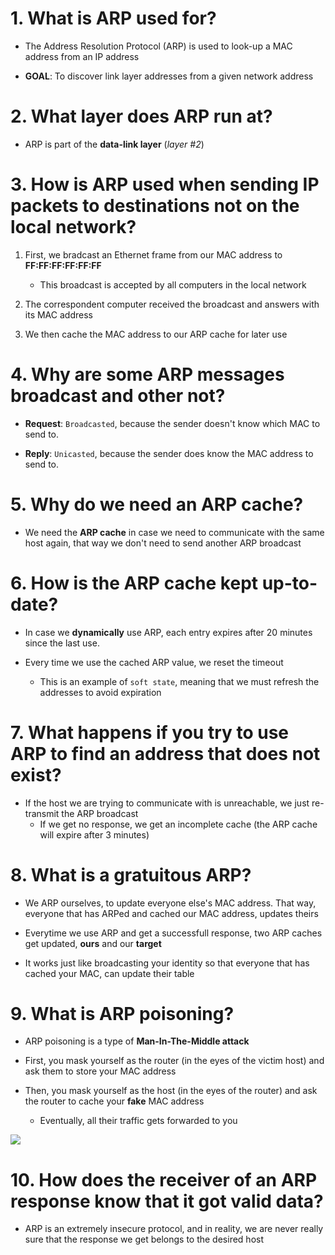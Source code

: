 # 1. What is ARP used for?

- The Address Resolution Protocol (ARP) is used to look-up a MAC address from an IP address

- **GOAL**: To discover link layer addresses from a given network address

# 2. What layer does ARP run at?

- ARP is part of the **data-link layer** (_layer #2_)

# 3. How is ARP used when sending IP packets to destinations not on the local network?

1. First, we bradcast an Ethernet frame from our MAC address to **FF:FF:FF:FF:FF:FF**
    - This broadcast is accepted by all computers in the local network

2. The correspondent computer received the broadcast and answers with its MAC address

3. We then cache the MAC address to our ARP cache for later use

# 4. Why are some ARP messages broadcast and other not?

- **Request**: `Broadcasted`, because the sender doesn't know which MAC to send to.

- **Reply**: `Unicasted`, because the sender does know the MAC address to send to.

# 5. Why do we need an ARP cache?

- We need the **ARP cache** in case we need to communicate with the same host again, that way we don't need to send another ARP broadcast

# 6. How is the ARP cache kept up-to-date?

- In case we **dynamically** use ARP, each entry expires after 20 minutes since the last use.

- Every time we use the cached ARP value, we reset the timeout
    - This is an example of `soft state`, meaning that we must refresh the addresses to avoid expiration

# 7. What happens if you try to use ARP to find an address that does not exist?

- If the host we are trying to communicate with is unreachable, we just re-transmit the ARP broadcast
    - If we get no response, we get an incomplete cache (the ARP cache will expire after 3 minutes)

# 8. What is a gratuitous ARP?

- We ARP ourselves, to update everyone else's MAC address. That way, everyone that has ARPed and cached our MAC address, updates theirs

- Everytime we use ARP and get a successfull response, two ARP caches get updated, **ours** and our **target**

- It works just like broadcasting your identity so that everyone that has cached your MAC, can update their table

# 9. What is ARP poisoning?

- ARP poisoning is a type of **Man-In-The-Middle attack**

- First, you mask yourself as the router (in the eyes of the victim host) and ask them to store your MAC address
- Then, you mask yourself as the host (in the eyes of the router) and ask the router to cache your **fake** MAC address
    - Eventually, all their traffic gets forwarded to you

![](https://www.imperva.com/learn/wp-content/uploads/sites/13/2020/03/thumbnail_he-ARP-spoofing-attacker-pretends-to-be-both-sides-of-a-network-communication-channel.jpg)

# 10. How does the receiver of an ARP response know that it got valid data?

- ARP is an extremely insecure protocol, and in reality, we are never really sure that the response we get belongs to the desired host

